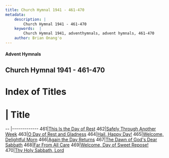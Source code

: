 ```yaml
---
title: Church Hymnal 1941 - 461-470
metadata:
    description: |
        Church Hymnal 1941 - 461-470
    keywords:  |
        Church Hymnal 1941, adventhymnals, advent hymnals, 461-470
    author: Brian Onang'o
---
```


#### Advent Hymnals
## Church Hymnal 1941 - 461-470

# Index of Titles
# | Title                        
-- |-------------
461|[This Is the Day of Rest](/church-hymnal/401-500/461-470/This-Is-the-Day-of-Rest)
462|[Safely Through Another Week](/church-hymnal/401-500/461-470/Safely-Through-Another-Week)
463|[O Day of Rest and Gladness](/church-hymnal/401-500/461-470/O-Day-of-Rest-and-Gladness)
464|[Hail, Happy Day!](/church-hymnal/401-500/461-470/Hail,-Happy-Day!)
465|[Welcome, Delightful Morn](/church-hymnal/401-500/461-470/Welcome,-Delightful-Morn)
466|[Again the Day Returns](/church-hymnal/401-500/461-470/Again-the-Day-Returns)
467|[The Dawn of God's Dear Sabbath](/church-hymnal/401-500/461-470/The-Dawn-of-God's-Dear-Sabbath)
468|[Far From All Care](/church-hymnal/401-500/461-470/Far-From-All-Care)
469|[Welcome, Day of Sweet Repose!](/church-hymnal/401-500/461-470/Welcome,-Day-of-Sweet-Repose!)
470|[Thy Holy Sabbath, Lord](/church-hymnal/401-500/461-470/Thy-Holy-Sabbath,-Lord)